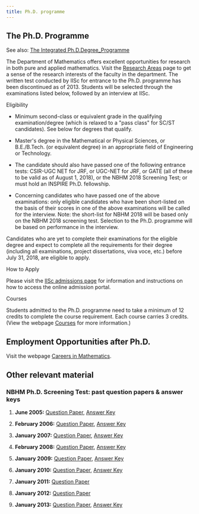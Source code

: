 ```yaml
---
title: Ph.D. programme
---
```


## The Ph.D. Programme

See also: [The Integrated Ph.D.Degree_Programme]({{site.baseurl}}/degprog-intphd)

The Department of Mathematics offers excellent opportunities for research in
both pure and applied mathematics. Visit the [Research Areas](./research-areas) page
to get a sense of the
research interests of the faculty in the department.
The written test conducted by IISc for entrance to the Ph.D. programme has been
discontinued as of 2013. Students will be selected through the examinations
listed below, followed by an interview at IISc.

Eligibility


* Minimum second-class or equivalent grade in the qualifying examination/degree
  (which is relaxed to a "pass class" for SC/ST candidates). See below for
  degrees that qualify.

* Master's degree in the Mathematical or Physical Sciences, or B.E./B.Tech. (or
  equivalent degree) in an appropriate field of Engineering or Technology.

* The candidate should also have passed one of the following entrance tests:
  CSIR-UGC NET for JRF, or UGC-NET for JRF, or GATE (all of these to be valid
  as of August 1, 2018), or the NBHM 2018 Screening Test; or must hold an
  INSPIRE Ph.D. fellowship.

* Concerning candidates who have passed one of the above examinations: only
  eligible candidates who have been short-listed on the basis of their scores
  in one of the above examinations will be called for the interview.
  Note: the short-list for NBHM 2018 will be based only on the NBHM 2018
  screening test.
  Selection to the Ph.D. programme will be based on performance in the
  interview.

Candidates who are yet to complete their examinations for the eligible degree
and expect to complete all the requirements for their degree (including all
examinations, project dissertations, viva voce, etc.) before July 31, 2018, are
eligible to apply.

How to Apply

Please visit the [IISc admissions page](http://iisc.ac.in/admissions/) for
information and instructions on how to access the online admission portal.


Courses

Students admitted to the Ph.D. programme need to take a minimum of 12 credits
to complete the course requirement. Each course carries 3 credits. (View the
webpage [Courses](./course-list.html) for more information.)

## Employment Opportunities after Ph.D.

Visit the webpage [Careers in Mathematics]({{site.baseurl}}/career.html).

## Other relevant material

### NBHM Ph.D. Screening Test: past question papers & answer keys

1. __June 2005:__ [Question Paper](nbhm_papers/nbhmra05.pdf), [Answer Key](nbhm_papers/nbhmra05ans.pdf)

1. __February 2006:__ [Question Paper](nbhm_papers/nbhmra06.pdf), [Answer Key](nbhm_papers/nbhmra06key.pdf)

1. __January 2007:__ [Question Paper](nbhm_papers/nbhmra07.pdf), [Answer Key](nbhm_papers/nbhmra07key.pdf)

1. __February 2008:__ [Question Paper](nbhm_papers/nbhmra08.pdf), [Answer Key](nbhm_papers/nbhmra08key.pdf)

1. __January 2009:__ [Question Paper](nbhm_papers/nbhmra09.pdf), [Answer Key](nbhm_papers/nbhmra09key.pdf)

1. __January 2010:__ [Question Paper](nbhm_papers/nbhmra10.pdf), [Answer Key](nbhm_papers/nbhmra10key.pdf)

1. __January 2011:__ [Question Paper](nbhm_papers/nbhmra11.pdf)

1. __January 2012:__ [Question Paper](nbhm_papers/nbhmra12.pdf)

1. __January 2013:__ [Question Paper](nbhm_papers/nbhmra13.pdf), [Answer Key](nbhm_papers/nbhmra13key.pdf)
